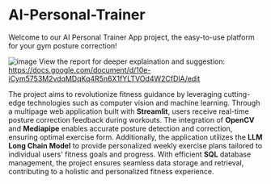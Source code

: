 # AI-Personal-Trainer
Welcome to our AI Personal Trainer App project, the easy-to-use platform for your gym posture correction! 

![image](https://github.com/user-attachments/assets/b4a9536e-438e-46e6-9b50-3a7773640002)
View the report for deeper explaination and suggestion: https://docs.google.com/document/d/10e-iCym5753M2vdqMDqKq4R5n6X1fYLTVOd4W2CfDlA/edit

The project aims to revolutionize fitness guidance by leveraging cutting-edge technologies such as computer vision and machine learning. Through a multipage web application built with **Streamlit**, users receive real-time posture correction feedback during workouts. The integration of **OpenCV** and **Mediapipe** enables accurate posture detection and correction, ensuring optimal exercise form. Additionally, the application utilizes the **LLM Long Chain Model** to provide personalized weekly exercise plans tailored to individual users' fitness goals and progress. With efficient **SQL** database management, the project ensures seamless data storage and retrieval, contributing to a holistic and personalized fitness experience.

